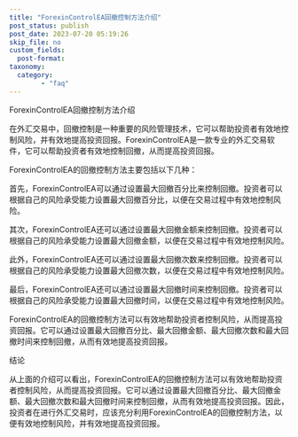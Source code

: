```yaml
---
title: "ForexinControlEA回撤控制方法介绍"
post_status: publish
post_date: 2023-07-20 05:19:26
skip_file: no
custom_fields: 
  post-format: 
taxonomy:
  category:
        - "faq"
---
```


ForexinControlEA回撤控制方法介绍

在外汇交易中，回撤控制是一种重要的风险管理技术，它可以帮助投资者有效地控制风险，并有效地提高投资回报。ForexinControlEA是一款专业的外汇交易软件，它可以帮助投资者有效地控制回撤，从而提高投资回报。

ForexinControlEA的回撤控制方法主要包括以下几种：

首先，ForexinControlEA可以通过设置最大回撤百分比来控制回撤。投资者可以根据自己的风险承受能力设置最大回撤百分比，以便在交易过程中有效地控制风险。

其次，ForexinControlEA还可以通过设置最大回撤金额来控制回撤。投资者可以根据自己的风险承受能力设置最大回撤金额，以便在交易过程中有效地控制风险。

此外，ForexinControlEA还可以通过设置最大回撤次数来控制回撤。投资者可以根据自己的风险承受能力设置最大回撤次数，以便在交易过程中有效地控制风险。

最后，ForexinControlEA还可以通过设置最大回撤时间来控制回撤。投资者可以根据自己的风险承受能力设置最大回撤时间，以便在交易过程中有效地控制风险。

ForexinControlEA的回撤控制方法可以有效地帮助投资者控制风险，从而提高投资回报。它可以通过设置最大回撤百分比、最大回撤金额、最大回撤次数和最大回撤时间来控制回撤，从而有效地提高投资回报。

结论

从上面的介绍可以看出，ForexinControlEA的回撤控制方法可以有效地帮助投资者控制风险，从而提高投资回报。它可以通过设置最大回撤百分比、最大回撤金额、最大回撤次数和最大回撤时间来控制回撤，从而有效地提高投资回报。因此，投资者在进行外汇交易时，应该充分利用ForexinControlEA的回撤控制方法，以便有效地控制风险，并有效地提高投资回报。
